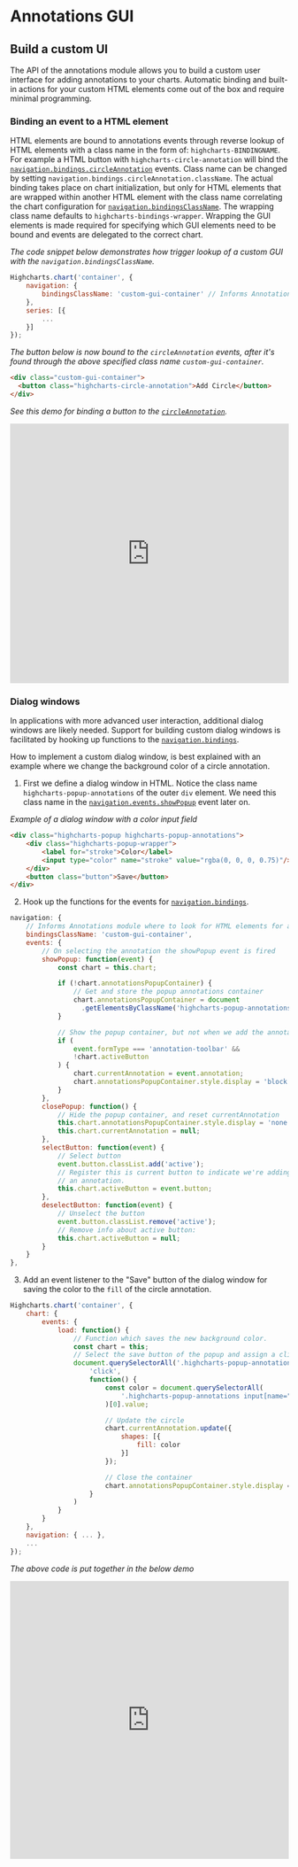 Annotations GUI
===

## Build a custom UI
The API of the annotations module allows you to build a custom user interface for adding annotations to your charts. Automatic binding and built-in actions for your custom HTML elements come out of the box and require minimal programming.

### Binding an event to a HTML element
HTML elements are bound to annotations events through reverse lookup of HTML elements with a class name in the form of: `highcharts-BINDINGNAME`. For example a HTML button with `highcharts-circle-annotation` will bind the [`navigation.bindings.circleAnnotation`](https://api.highcharts.com/highcharts/navigation.bindings.circleAnnotation) events. Class name can be changed by setting `navigation.bindings.circleAnnotation.className`. The actual binding takes place on chart initialization, but only for HTML elements that are wrapped within another HTML element with the class name correlating the chart configuration for [`navigation.bindingsClassName`](https://api.highcharts.com/highcharts/navigation.bindingsClassName). The wrapping class name defaults to `highcharts-bindings-wrapper`. Wrapping the GUI elements is made required for specifying which GUI elements need to be bound and events are delegated to the correct chart.

_The code snippet below demonstrates how trigger lookup of a custom GUI with the `navigation.bindingsClassName`._

```js
Highcharts.chart('container', {
    navigation: {
        bindingsClassName: 'custom-gui-container' // Informs Annotations module where to look for HTML elements for adding annotations etc.
    },
    series: [{
        ...
    }]
});
```

_The button below is now bound to the `circleAnnotation` events, after it's found through the above specified class name `custom-gui-container`._

```html
<div class="custom-gui-container">
  <button class="highcharts-circle-annotation">Add Circle</button>
</div>
```

_See this demo for binding a button to the [`circleAnnotation`](https://api.highcharts.com/highcharts/navigation.bindings.circleAnnotation)._

<iframe style="width: 100%; height: 469px; border: none;" src=https://www.highcharts.com/samples/embed/highcharts/annotations/basic-gui allow="fullscreen"></iframe>

### Dialog windows

In applications with more advanced user interaction, additional dialog windows are likely needed. Support for building custom dialog windows is facilitated by hooking up functions to the [`navigation.bindings`](https://api.highcharts.com/highcharts/navigation.bindings).

How to implement a custom dialog window, is best explained with an example where we change the background color of a circle annotation.

1. First we define a dialog window in HTML. Notice the class name `highcharts-popup-annotations` of the outer `div` element. We need this class name in the [`navigation.events.showPopup`](https://api.highcharts.com/highcharts/navigation.events.showPopup) event later on.

  _Example of a dialog window with a color input field_

  ```html
  <div class="highcharts-popup highcharts-popup-annotations">
      <div class="highcharts-popup-wrapper">
          <label for="stroke">Color</label>
          <input type="color" name="stroke" value="rgba(0, 0, 0, 0.75)"/>
      </div>
      <button class="button">Save</button>
  </div>
  ```

2. Hook up the functions for the events for [`navigation.bindings`](https://api.highcharts.com/highcharts/navigation.bindings).

  ```js
  navigation: {
      // Informs Annotations module where to look for HTML elements for adding annotations etc.
      bindingsClassName: 'custom-gui-container',
      events: {
          // On selecting the annotation the showPopup event is fired
          showPopup: function(event) {
              const chart = this.chart;

              if (!chart.annotationsPopupContainer) {
                  // Get and store the popup annotations container
                  chart.annotationsPopupContainer = document
                    .getElementsByClassName('highcharts-popup-annotations')[0];
              }

              // Show the popup container, but not when we add the annotation.
              if (
                  event.formType === 'annotation-toolbar' &&
                  !chart.activeButton
              ) {
                  chart.currentAnnotation = event.annotation;
                  chart.annotationsPopupContainer.style.display = 'block';
              }
          },
          closePopup: function() {
              // Hide the popup container, and reset currentAnnotation
              this.chart.annotationsPopupContainer.style.display = 'none';
              this.chart.currentAnnotation = null;
          },
          selectButton: function(event) {
              // Select button
              event.button.classList.add('active');
              // Register this is current button to indicate we're adding
              // an annotation.
              this.chart.activeButton = event.button;
          },
          deselectButton: function(event) {
              // Unselect the button
              event.button.classList.remove('active');
              // Remove info about active button:
              this.chart.activeButton = null;
          }
      }
  },
  ```

3. Add an event listener to the "Save" button of the dialog window for saving the color to the `fill` of the circle annotation.

  ```js
  Highcharts.chart('container', {
      chart: {
          events: {
              load: function() {
                  // Function which saves the new background color.
                  const chart = this;
                  // Select the save button of the popup and assign a click event
                  document.querySelectorAll('.highcharts-popup-annotations button')[0].addEventListener(
                      'click',
                      function() {
                          const color = document.querySelectorAll(
                              '.highcharts-popup-annotations input[name="stroke"]'
                          )[0].value;

                          // Update the circle
                          chart.currentAnnotation.update({
                              shapes: [{
                                  fill: color
                              }]
                          });

                          // Close the container
                          chart.annotationsPopupContainer.style.display = 'none';
                      }
                  )
              }
          }
      },
      navigation: { ... },
      ...
  });
  ```

  _The above code is put together in the below demo_
  <iframe style="width: 100%; height: 502px; border: none;" src=https://www.highcharts.com/samples/embed/highcharts/annotations/custom-popup allow="fullscreen"></iframe>
